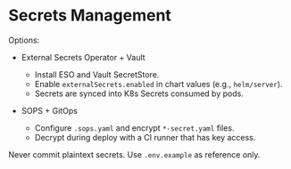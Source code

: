 # Secrets Management

Options:

- External Secrets Operator + Vault
  - Install ESO and Vault SecretStore.
  - Enable `externalSecrets.enabled` in chart values (e.g., `helm/server`).
  - Secrets are synced into K8s Secrets consumed by pods.

- SOPS + GitOps
  - Configure `.sops.yaml` and encrypt `*-secret.yaml` files.
  - Decrypt during deploy with a CI runner that has key access.

Never commit plaintext secrets. Use `.env.example` as reference only.

